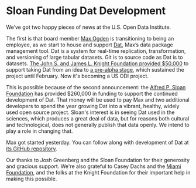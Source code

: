 # Sloan Funding Dat Development

We’ve got two happy pieces of news at the U.S. Open Data Institute.

The first is that board member [Max Ogden](http://maxogden.com/) is transitioning to being an employee, as we start to house and support [Dat](http://dat-data.com/), Max’s data package management tool. Dat is a system for real-time replication, transformation, and versioning of large tabular datasets. Git is to source code as Dat is to datasets. [The John S. and James L. Knight Foundation provided $50,000](http://maxogden.com/) to support taking Dat from an idea to [a pre-alpha stage](https://github.com/maxogden/dat/), which sustained the project until February. Now it's becoming a US ODI project.

This is possible because of the second announcement: the [Alfred P. Sloan Foundation](http://www.sloan.org/) has provided $260,000 in funding to support the continued development of Dat. That money will be used to pay Max and two additional developers to spend the year growing Dat into a vibrant, healthy, widely used open source project. Sloan's interest is in seeing Dat used in the sciences, which produces a great deal of data, but for reasons both cultural and technological, does not generally publish that data openly. We intend to play a role in changing that.

Max got started yesterday. You can follow along with development of Dat at [its GitHub repository](https://github.com/maxogden/dat/).

Our thanks to Josh Greenberg and the Sloan Foundation for their generosity and gracious support. We're also grateful to Casey Dachs and the [Miami Foundation](https://www.miamifoundation.org/), and the folks at the Knight Foundation for their important help in making this possible.
